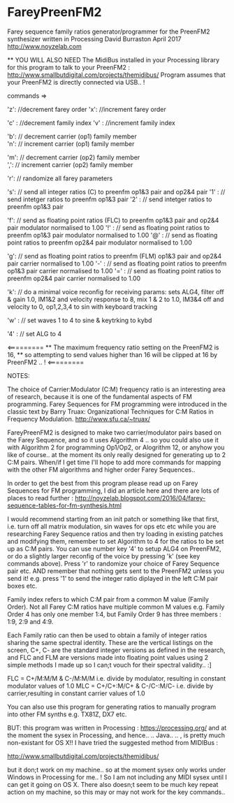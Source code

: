 # FareyPreenFM2
Farey sequence family ratios generator/programmer for the PreenFM2 synthesizer written in Processing
David Burraston
April 2017
http://www.noyzelab.com

** YOU WILL ALSO NEED The MidiBus installed in your Processing library for this program to talk to your PreenFM2 :
 http://www.smallbutdigital.com/projects/themidibus/
Program assumes that your PreenFM2 is directly connected via USB.. !

commands =>
  
 'z': //decrement farey order
 'x': //increment farey order
 
 'c' : //decrement family index
 'v' : //increment family index
 
 'b': // decrement carrier (op1) family member  
 'n': // increment carrier (op1)  family member 
 
 'm': // decrement carrier (op2) family member  
 ',': // increment carrier (op2) family member 

'r': // randomize all farey parameters

's': // send all integer ratios (C) to preenfm op1&3 pair and op2&4 pair
'1' : // send intetger ratios to preenfm  op1&3 pair 
'2' : // send intetger ratios to preenfm  op1&3 pair 

'f': // send as floating point ratios (FLC) to preenfm  op1&3 pair and op2&4 pair modulator normalised to 1.00
'!' : // send as floating point ratios to preenfm  op1&3 pair modulator normalised to 1.00
'@' : // send as floating point ratios to preenfm op2&4 pair modulator normalised to 1.00

'g': // send as floating point ratios to preenfm (FLM) op1&3 pair and op2&4 pair carrier normalised to 1.00
'-' : // send as floating point ratios to preenfm  op1&3 pair carrier normalised to 1.00
'=' : // send as floating point ratios to preenfm  op2&4 pair carrier normalised to 1.00

'k': //  do a minimal voice reconfig for receiving params: sets ALG4, filter off & gain 1.0, IM1&2 and velocity 
          response to 8, mix 1 & 2 to 1.0, IM3&4 off and velocity to 0, op1,2,3,4 to sin with keyboard tracking

'w' : // set waves 1 to 4 to sine & keytrking to kybd

'4' : // set ALG to 4

 <=========
 ** The maximum frequency ratio setting on the PreenFM2 is 16, 
 ** so attempting to send values higher than 16 will be clipped at 16 by PreenFM2 .. ! 
 <=========
 
 NOTES: 
 
 The choice of Carrier:Modulator (C:M) frequency ratio is an interesting area of research, 
 because it is one of the fundamental aspects of FM programming.  Farey Sequences for FM programming were 
 introduced in the classic text by Barry Truax: 
 Organizational Techniques for C:M Ratios in Frequency Modulation. http://www.sfu.ca/~truax/
 
 FareyPreenFM2 is designed to make two carrier/modulator pairs based on the Farey Sequence, and so it uses Algorithm 4 .. 
 so you could also use it with Algorithm 2 for programming Op1/Op2, or Alogrithm 12, or anyhow you like 
 of course.. at the moment its only really designed for generating up to 2 C:M pairs. When/if I get time I'll hope
 to add more commands for mapping with the other FM algorithms and higher order Farey Sequences..
 
 In order to get the best from this program please read up on Farey Sequences for FM programming, 
 I did an article here and there are lots of places to read further :
 http://noyzelab.blogspot.com/2016/04/farey-sequence-tables-for-fm-synthesis.html
 
 I would recommend starting from an init patch or something like that first,
 i.e. turn off all matrix modulation, sin waves for ops etc etc while you are researching Farey Sequence ratios
 and then try loading in existing patches and modifying them, remember to set Algorithm to 4 for the ratios to 
 be set up as C:M pairs. You can use number key '4' to setup ALG4 on PreenFM2, or do a slightly larger reconfig 
 of the voice by pressing 'k' (see key commands above). Press 'r' to randomize your choice of Farey Sequence pair etc.
 AND remember that nothing gets sent to the PreenFM2 unless you send it! e.g. press '1' to send the integer ratio 
 diplayed in the left C:M pair boxes etc.
 
 Family index refers to which C:M pair from a common M value (Family Order). 
 Not all Farey C:M ratios have multiple common M values e.g. Family Order 4 has only one member 1:4, 
 but Family Order 9 has three members : 1:9, 2:9 and 4:9. 
 
 Each Family ratio can then be used to obtain a family of integer ratios sharing the same spectral identity. These are 
 the vertical listings on the screen, C+, C- are the standard integer versions as defined in the research, and FLC and FLM are versions made into 
 floating point values using 2 simple methods I made up so I can;t vouch for their spectral validity.. :]
 
 FLC = C+/M:M/M & C-/M:M/M i.e. divide by modulator, resulting in constant modulator values of 1.0
 MLC = C+/C+:M/C+ & C-/C-:M/C- i.e. divide by carrier,resulting in constant carrier values of 1.0
 
You can also use this program for generating ratios to manually program into other FM synths e.g. TX81Z, DX7 etc. 

BUT: this program was written in Processing : https://processing.org/ and at the moment the sysex in Processing, 
and hence.. .. Java.. .. , is pretty much non-existant for OS X!! I have tried the suggested method from MIDIBus : 

http://www.smallbutdigital.com/projects/themidibus/

but it don;t work on my machine.. so at the moment sysex only works under Windows in Processing for me.. ! 
So I am not including any MIDI sysex until I can get it going on OS X. There also doesn;t seem to be much key repeat action 
on my machine, so this may or may not work for the key commands.. 



